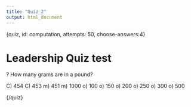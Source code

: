 ```yaml
---
title: "Quiz_2"
output: html_document
---
```


{quiz, id: computation, attempts: 50, choose-answers:4}
# Leadership Quiz test

? How many grams are in a pound?

C) 454
C) 453
m) 451
m) 1000
o) 100
o) 150
o) 200
o) 250
o) 300
o) 500


{/quiz}


